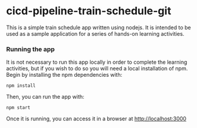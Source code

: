 # cicd-pipeline-train-schedule-git

This is a simple train schedule app written using nodejs. It is intended to be used as a sample application for a series of hands-on learning activities.

### Running the app

It is not necessary to run this app locally in order to complete the learning activities, but if you wish to do so you will need a local installation of npm. Begin by installing the npm dependencies with:

    npm install

Then, you can run the app with:

    npm start

Once it is running, you can access it in a browser at [http://localhost:3000](http://localhost:3000)
